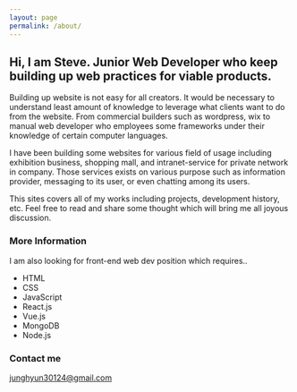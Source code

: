 ```yaml
---
layout: page
permalink: /about/
---
```


Hi, I am Steve. Junior Web Developer who keep building up web practices for viable products.
------
Building up website is not easy for all creators. It would be necessary to understand least amount of knowledge to leverage what clients want to do from the website. From commercial builders such as wordpress, wix to manual web developer who employees some frameworks under their knowledge of certain computer languages.

I have been building some websites for various field of usage including exhibition business, shopping mall, and intranet-service for private network in company. Those services exists on various purpose such as information provider, messaging to its user, or even chatting among its users. 

This sites covers all of my works including projects, development history, etc. Feel free to read and share some thought which will bring me all joyous discussion.

### More Information

I am also looking for front-end web dev position which requires..

* HTML
* CSS
* JavaScript
* React.js
* Vue.js
* MongoDB
* Node.js

### Contact me

[junghyun30124@gmail.com](junghyun30124@gmail.com)